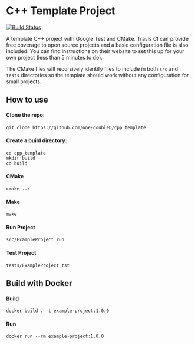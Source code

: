 # C++ Template Project
[![Build Status](https://travis-ci.org/oneEdoubleD/cpp_template.svg?branch=master)](https://travis-ci.org/oneEdoubleD/cpp_template)

A template C++ project with Google Test and CMake. Travis CI can provide free coverage to open source projects and a basic configuration file is also included. You can find instructions on their website to set this up for your own project (less than 5 minutes to do).

The CMake files will recursively identify files to include in both `src` and `tests` directories so the template should work without any configuration for small projects. 

## How to use

#### Clone the repo:
```
git clone https://github.com/oneEdoubleD/cpp_template
```

#### Create a build directory:
```
cd cpp_template
mkdir build
cd build
```

#### CMake
```
cmake ../
```

#### Make
```
make
```
 
#### Run Project
```
src/ExampleProject_run
```

#### Test Project
```
tests/ExampleProject_tst
```

## Build with Docker
#### Build
```
docker build . -t example-project:1.0.0
```

#### Run
```
docker run --rm example-project:1.0.0
```
